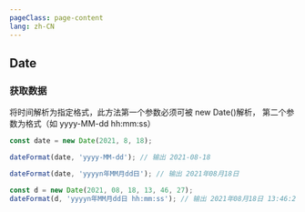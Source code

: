 ```yaml
---
pageClass: page-content
lang: zh-CN
---
```


## Date

### 获取数据

将时间解析为指定格式，此方法第一个参数必须可被 new Date()解析， 第二个参数为格式（如 yyyy-MM-dd hh:mm:ss）

```js
const date = new Date(2021, 8, 18);

dateFormat(date, 'yyyy-MM-dd'); // 输出 2021-08-18

dateFormat(date, 'yyyyn年MM月dd日'); // 输出 2021年08月18日

const d = new Date(2021, 08, 18, 13, 46, 27);
dateFormat(d, 'yyyyn年MM月dd日 hh:mm:ss'); // 输出 2021年08月18日 13:46:27
```
